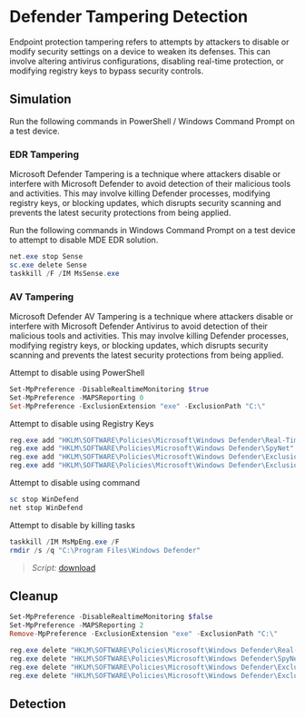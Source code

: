 # Defender Tampering Detection

Endpoint protection tampering refers to attempts by attackers to disable or modify security settings on a device to weaken its defenses. This can involve altering antivirus configurations, disabling real-time protection, or modifying registry keys to bypass security controls.

## Simulation

Run the following commands in PowerShell / Windows Command Prompt on a test device.

### EDR Tampering

Microsoft Defender Tampering is a technique where attackers disable or interfere with Microsoft Defender to avoid detection of their malicious tools and activities. This may involve killing Defender processes, modifying registry keys, or blocking updates, which disrupts security scanning and prevents the latest security protections from being applied.

Run the following commands in Windows Command Prompt on a test device to attempt to disable MDE EDR solution.

```powershell
net.exe stop Sense
sc.exe delete Sense
taskkill /F /IM MsSense.exe
```

### AV Tampering

Microsoft Defender AV Tampering is a technique where attackers disable or interfere with Microsoft Defender Antivirus to avoid detection of their malicious tools and activities. This may involve killing Defender processes, modifying registry keys, or blocking updates, which disrupts security scanning and prevents the latest security protections from being applied.

Attempt to disable using PowerShell

```powershell
Set-MpPreference -DisableRealtimeMonitoring $true
Set-MpPreference -MAPSReporting 0
Set-MpPreference -ExclusionExtension "exe" -ExclusionPath "C:\"
```

Attempt to disable using Registry Keys

```powershell
reg.exe add "HKLM\SOFTWARE\Policies\Microsoft\Windows Defender\Real-Time Protection" /v "DisableRealtimeMonitoring" /t REG_DWORD /d 1 /f
reg.exe add "HKLM\SOFTWARE\Policies\Microsoft\Windows Defender\SpyNet" /v "SpynetReporting" /t REG_DWORD /d 0 /f
reg.exe add "HKLM\SOFTWARE\Policies\Microsoft\Windows Defender\Exclusions\Extensions" /v "exe" /t REG_SZ /d 0 /f
reg.exe add "HKLM\SOFTWARE\Policies\Microsoft\Windows Defender\Exclusions\Paths" /v "C:\\" /t REG_SZ /d "" /f
```

Attempt to disable using command

```powershell
sc stop WinDefend
net stop WinDefend
```

Attempt to disable by killing tasks

```powershell
taskkill /IM MsMpEng.exe /F
rmdir /s /q "C:\Program Files\Windows Defender"
```

> *Script:* [download](Invoke-DefenderTamperingSimulation.ps1)

## Cleanup

```powershell
Set-MpPreference -DisableRealtimeMonitoring $false
Set-MpPreference -MAPSReporting 2
Remove-MpPreference -ExclusionExtension "exe" -ExclusionPath "C:\"

reg.exe delete "HKLM\SOFTWARE\Policies\Microsoft\Windows Defender\Real-Time Protection" /v "DisableRealtimeMonitoring" /f
reg.exe delete "HKLM\SOFTWARE\Policies\Microsoft\Windows Defender\SpyNet" /v "SpynetReporting" /f
reg.exe delete "HKLM\SOFTWARE\Policies\Microsoft\Windows Defender\Exclusions\Extensions" /v "exe" /f
reg.exe delete "HKLM\SOFTWARE\Policies\Microsoft\Windows Defender\Exclusions\Paths" /v "C:\" /f
```

## Detection